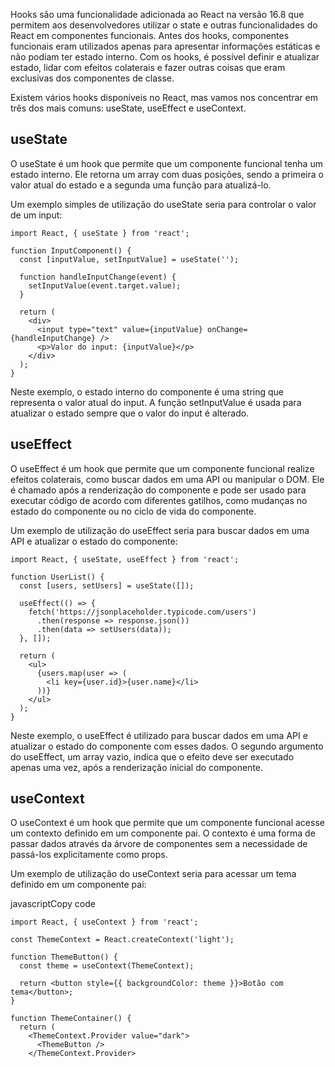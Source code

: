 Hooks são uma funcionalidade adicionada ao React na versão 16.8 que permitem aos desenvolvedores utilizar o state e outras funcionalidades do React em componentes funcionais. Antes dos hooks, componentes funcionais eram utilizados apenas para apresentar informações estáticas e não podiam ter estado interno. Com os hooks, é possível definir e atualizar estado, lidar com efeitos colaterais e fazer outras coisas que eram exclusivas dos componentes de classe.

Existem vários hooks disponíveis no React, mas vamos nos concentrar em três dos mais comuns: useState, useEffect e useContext.

## useState

O useState é um hook que permite que um componente funcional tenha um estado interno. Ele retorna um array com duas posições, sendo a primeira o valor atual do estado e a segunda uma função para atualizá-lo.

Um exemplo simples de utilização do useState seria para controlar o valor de um input:

```
import React, { useState } from 'react';

function InputComponent() {
  const [inputValue, setInputValue] = useState('');

  function handleInputChange(event) {
    setInputValue(event.target.value);
  }

  return (
    <div>
      <input type="text" value={inputValue} onChange={handleInputChange} />
      <p>Valor do input: {inputValue}</p>
    </div>
  );
}

```


Neste exemplo, o estado interno do componente é uma string que representa o valor atual do input. A função setInputValue é usada para atualizar o estado sempre que o valor do input é alterado.

## useEffect

O useEffect é um hook que permite que um componente funcional realize efeitos colaterais, como buscar dados em uma API ou manipular o DOM. Ele é chamado após a renderização do componente e pode ser usado para executar código de acordo com diferentes gatilhos, como mudanças no estado do componente ou no ciclo de vida do componente.

Um exemplo de utilização do useEffect seria para buscar dados em uma API e atualizar o estado do componente:


```
import React, { useState, useEffect } from 'react';

function UserList() {
  const [users, setUsers] = useState([]);

  useEffect(() => {
    fetch('https://jsonplaceholder.typicode.com/users')
      .then(response => response.json())
      .then(data => setUsers(data));
  }, []);

  return (
    <ul>
      {users.map(user => (
        <li key={user.id}>{user.name}</li>
      ))}
    </ul>
  );
}

```


Neste exemplo, o useEffect é utilizado para buscar dados em uma API e atualizar o estado do componente com esses dados. O segundo argumento do useEffect, um array vazio, indica que o efeito deve ser executado apenas uma vez, após a renderização inicial do componente.

## useContext

O useContext é um hook que permite que um componente funcional acesse um contexto definido em um componente pai. O contexto é uma forma de passar dados através da árvore de componentes sem a necessidade de passá-los explicitamente como props.

Um exemplo de utilização do useContext seria para acessar um tema definido em um componente pai:

javascriptCopy code

```
import React, { useContext } from 'react';

const ThemeContext = React.createContext('light');

function ThemeButton() {
  const theme = useContext(ThemeContext);

  return <button style={{ backgroundColor: theme }}>Botão com tema</button>;
}

function ThemeContainer() {
  return (
    <ThemeContext.Provider value="dark">
      <ThemeButton />
    </ThemeContext.Provider>

```